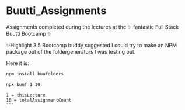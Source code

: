 # Buutti_Assignments

Assignments completed during the lectures at the ✨ fantastic Full Stack Buutti Bootcamp ✨

✨Highlight 3.5
Bootcamp buddy suggested I could try to make an NPM package out of the foldergenerators I was testing out.

Here it is:

```bash
npm install buufolders
````
```bash
npx buuf 1 10
```
````
1 = thisLecture
10 = totalAssignmentCount
```
